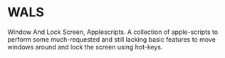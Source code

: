 WALS
====

Window And Lock Screen, Applescripts. A collection of apple-scripts to perform some much-requested and still lacking basic features to move windows around and lock the screen using hot-keys.